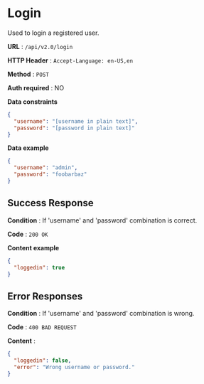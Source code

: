 # Login

Used to login a registered user.

**URL** : `/api/v2.0/login`

**HTTP Header** : `Accept-Language: en-US,en`

**Method** : `POST`

**Auth required** : NO

**Data constraints**

```json
{
  "username": "[username in plain text]",
  "password": "[password in plain text]"
}
```

**Data example**

```json
{
  "username": "admin",
  "password": "foobarbaz"
}
```

## Success Response

**Condition** : If 'username' and 'password' combination is correct.

**Code** : `200 OK`

**Content example**

```json
{
  "loggedin": true
}
```

## Error Responses

**Condition** : If 'username' and 'password' combination is wrong.

**Code** : `400 BAD REQUEST`

**Content** :

```json
{
  "loggedin": false,
  "error": "Wrong username or password."
}
```
